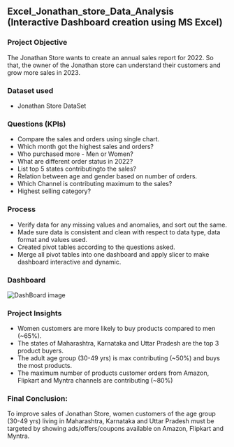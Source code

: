 ## Excel_Jonathan_store_Data_Analysis (Interactive Dashboard creation using MS Excel)


### **Project Objective**

The Jonathan Store wants to create an annual sales report for 2022. So that, the owner of the Jonathan store can understand their customers and grow more sales in 2023.

### **Dataset used**
- Jonathan Store DataSet

### **Questions (KPIs)**

- Compare the sales and orders using single chart.
- Which month got the highest sales and orders?
- Who purchased more - Men or Women?
- What are different order status in 2022?
- List top 5 states contributingto the sales?
- Relation between age and gender based on number of orders.
- Which Channel is contributing maximum to the sales?
- Highest selling category?



### **Process**

- Verify data for any missing values and anomalies, and sort out the same.
- Made sure data is consistent and clean with respect to data type, data format and values used.
- Created pivot tables according to the questions asked.
- Merge all pivot tables into one dashboard and apply slicer to make dashboard interactive</a> and dynamic.



### **Dashboard**

![DashBoard image](https://github.com/Santhosh-B-45/Excel_Jonathan_store_Data_Analysis/assets/151790955/6e1570bd-2fb7-4280-a638-a9073f742f0d)




### **Project Insights**

- Women customers are more likely to buy products compared to men (~65%).
- The states of Maharashtra, Karnataka and Uttar Pradesh are the top 3 product buyers.
- The adult age group (30-49 yrs) is max contributing (~50%) and buys the most products.
- The maximum number of products customer orders from Amazon, Flipkart and Myntra channels are contributing (~80%)



### **Final Conclusion:**

To improve sales of Jonathan Store, women customers of the age group (30-49 yrs) living in Maharashtra, Karnataka and Uttar Pradesh must be targeted by showing ads/offers/coupons available on Amazon, Flipkart and Myntra.
